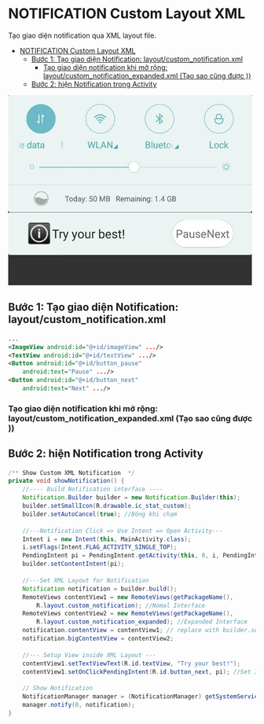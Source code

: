 # NOTIFICATION Custom Layout XML

Tạo giao diện notification qua XML layout file.

<!-- TOC -->

- [NOTIFICATION Custom Layout XML](#notification-custom-layout-xml)
    - [Bước 1: Tạo giao diện Notification: layout/custom_notification.xml](#bước-1-tạo-giao-diện-notification-layoutcustom_notificationxml)
        - [Tạo giao diện notification khi mở rộng: layout/custom_notification_expanded.xml (Tạo sao cũng được ))](#tạo-giao-diện-notification-khi-mở-rộng-layoutcustom_notification_expandedxml-tạo-sao-cũng-được-)
    - [Bước 2: hiện Notification trong Activity](#bước-2-hiện-notification-trong-activity)

<!-- /TOC -->

 ![image 1](/Images/notification_custom_1.jpg)

## Bước 1: Tạo giao diện Notification: layout/custom_notification.xml

```xml
...
<ImageView android:id="@+id/imageView" .../>
<TextView android:id="@+id/textView" .../>
<Button android:id="@+id/button_pause"
	android:text="Pause" .../>
<Button android:id="@+id/button_next"
	android:text="Next" .../>
```

### Tạo giao diện notification khi mở rộng: layout/custom_notification_expanded.xml (Tạo sao cũng được ))

## Bước 2: hiện Notification trong Activity

```java
/** Show Custom XML Notification  */
private void showNotification() {
	//---- Build Notification interface ----
    Notification.Builder builder = new Notification.Builder(this);
    builder.setSmallIcon(R.drawable.ic_stat_custom);
    builder.setAutoCancel(true); //Đóng khi chạm

    //---Notification Click => Use Intent => Open Activity---
    Intent i = new Intent(this, MainActivity.class);
    i.setFlags(Intent.FLAG_ACTIVITY_SINGLE_TOP);
    PendingIntent pi = PendingIntent.getActivity(this, 0, i, PendingIntent.FLAG_UPDATE_CURRENT);
    builder.setContentIntent(pi);

	//---Set XML Layout for Notification
	Notification notification = builder.build();
	RemoteViews contentView1 = new RemoteViews(getPackageName(),
		R.layout.custom_notification); //Nomal Interface
	RemoteViews contentView2 = new RemoteViews(getPackageName(), 
		R.layout.custom_notification_expanded); //Expanded Interface
	notification.contentView = contentView1; // replace with builder.setCustomContentView
	notification.bigContentView = contentView2;
		
	//--- Setup View inside XML Layout ---
	contentView1.setTextViewText(R.id.textView, "Try your best!");
	contentView1.setOnClickPendingIntent(R.id.button_next, pi); //Set Intent for button_next
		
    // Show Notification
    NotificationManager manager = (NotificationManager) getSystemService(NOTIFICATION_SERVICE);
    manager.notify(0, notification);
}
```